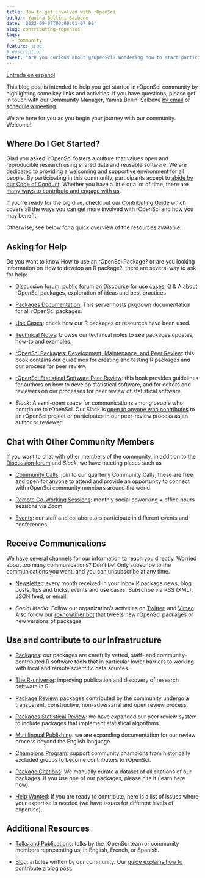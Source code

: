 ```yaml
---
title: How to get involved with rOpenSci 
author: Yanina Bellini Saibene
date: '2022-09-07T00:00:01-07:00'
slug: contributing-ropensci
tags:
  - community
feature: true  
# description: 
tweet: "Are you curious about @rOpenSci? Wondering how to start participating? 🤔 Glad you asked! A summary on how to get involved with us!" 
---
```


[Entrada en español](/blog/2022/09/07/contributing-es/)

This blog post is intended to help you get started in rOpenSci community by highlighting some key links and activities. If you have questions, please get in touch with our Community Manager, Yanina Bellini Saibene [by email](yabellini@ropensci.org) or [schedule a meeting](https://calendly.com/yabellini-ropensci/). 

We are here for you as you begin your journey with our community. Welcome!


## Where Do I Get Started?

Glad you asked! rOpenSci fosters a culture that values open and reproducible research using shared data and reusable software. We are dedicated to providing a welcoming and supportive environment for all people. By participating in this community, participants accept to [abide by our Code of Conduct](/code-of-conduct/). Whether you have a little or a lot of time, there are [many ways to contribute and engage with us](https://contributing.ropensci.org/).

If you're ready for the big dive, check out our [Contributing Guide](https://contributing.ropensci.org/) which covers all the ways you can get more involved with rOpenSci and how you may benefit. 

Otherwise, see below for a quick overview of the resources available.

## Asking for Help

Do you want to know How to use an rOpenSci Package? or are you looking information on How to develop an R package?, there are several way to ask for help:


* [Discussion forum](https://discuss.ropensci.org/): public forum on Discourse for use cases, Q & A about rOpenSci packages, exploration of ideas and best practices

* [Packages Documentation](https://docs.ropensci.org/): This server hosts pkgdown documentation for all rOpenSci packages.

* [Use Cases](https://ropensci.org/usecases/): check how our R packages or resources have been used.

* [Technical Notes](https://ropensci.org/technotes/): browse our technical notes to see packages updates, how-to and examples.

* [rOpenSci Packages: Development, Maintenance, and Peer Review](https://devguide.ropensci.org/): this book contains our guidelines for creating and testing R packages and our process for peer review.

* [rOpenSci Statistical Software Peer Review](https://stats-devguide.ropensci.org/): this book provides guidelines for authors on how to develop statistical software, and for editors and reviewers on our processes for peer review of statistical software.

* _Slack_: A semi-open space for communications among people who contribute to rOpenSci. Our Slack is [open to anyone who contributes](https://ropensci.org/contact/) to an rOpenSci project or participates in our peer-review process as an author or reviewer.


## Chat with Other Community Members

If you want to chat with other members of the community, in addition to the [Discussion forum](https://discuss.ropensci.org/) and _Slack_, we have meeting places such as
 
* [Community Calls](https://discuss.ropensci.org/): join to our quarterly Community Calls, these are free and open for anyone to attend and provide an opportunity to connect with rOpenSci community members around the world

* [Remote Co-Working Sessions](https://ropensci.org/blog/2021/08/17/coworking-sessions/): monthly social coworking + office hours sessions via Zoom

* [Events](https://ropensci.org/events/): our staff and collaborators participate in different events and conferences.

## Receive Communications

We have several channels for our information to reach you directly. Worried about too many communications? Don’t be! Only subscribe to the communications you want, and you can unsubscribe at any time.

* [Newsletter](https://ropensci.org/news/): every month received in your inbox R package news, blog posts, tips and tricks, events and use cases. Subscribe via RSS (XML), JSON feed, or email.

* _Social Media_: Follow our organization’s activities on [Twitter](https://twitter.com/rOpenSci), and [Vimeo](https://vimeo.com/ropensci). Also follow our [roknowtifier bot](https://twitter.com/roknowtifier) that tweets new rOpenSci packages or new versions of packages


## Use and contribute to our infrastructure

* [Packages](https://ropensci.org/packages/): our packages are carefully vetted, staff- and community-contributed R software tools that in particular lower barriers to working with local and remote scientific data sources.

* [The R-universe](https://ropensci.org/r-universe/): improving publication and discovery of research software in R.

* [Package Review](https://ropensci.org/software-review/): packages contributed by the community undergo a transparent, constructive, non-adversarial and open review process.

* [Packages Statistical Review](https://ropensci.org/stat-software-review/): we have expanded our peer review system to include packages that implement statistical algorithms.

* [Multilingual Publishing](https://ropensci.org/blog/2021/12/20/inclusive-leadership-program/): we are expanding documentation for our review process beyond the English language.

* [Champions Program](https://ropensci.org/blog/2021/12/20/inclusive-leadership-program/): support community champions from historically excluded groups to become contributors to rOpenSci.

* [Package Citations](https://ropensci.org/citations/): We manually curate a dataset of all citations of our packages. If you use one of our packages, please cite it (learn here how).

* [Help Wanted](https://ropensci.org/help-wanted/): if you are ready to contribute, here is a list of issues where your expertise is needed (we have issues for different levels of expertise).

## Additional Resources

* [Talks and Publications](https://ropensci.org/talks-papers/): talks by the rOpenSci team or community members representing us, in English, French, or Spanish.

* [Blog](https://ropensci.org/blog/): articles written by our community. Our [guide explains how to contribute a blog post](https://blogguide.ropensci.org/).

